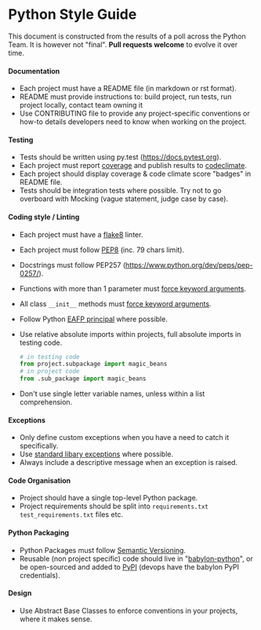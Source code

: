 # Python Style Guide


This document is constructed from the results of a poll across the Python Team. It is however not "final". **Pull requests welcome** to evolve it over time.



#### Documentation

- Each project must have a README file (in markdown or rst format).
- README must provide instructions to: build project, run tests, run project locally, contact team owning it
- Use CONTRIBUTING file to provide any project-specific conventions or how-to details developers need to know when working on the project.


#### Testing

- Tests should be written using py.test (https://docs.pytest.org).
- Each project must report [coverage](https://coverage.readthedocs.io) and publish results to [codeclimate](https://codeclimate.com).
- Each project should display coverage & code climate score "badges" in README file.
- Tests should be integration tests where possible. Try not to go overboard with Mocking (vague statement, judge case by case).


#### Coding style / Linting

- Each project must have a [flake8](https://pypi.python.org/pypi/flake8) linter.
- Each project must follow [PEP8](https://www.python.org/dev/peps/pep-0008/) (inc. 79 chars limit).
- Docstrings must follow PEP257 (https://www.python.org/dev/peps/pep-0257/).
- Functions with more than 1 parameter must [force keyword arguments](https://www.python.org/dev/peps/pep-3102/).
- All class `__init__` methods must [force keyword arguments](https://www.python.org/dev/peps/pep-3102/).
- Follow Python [EAFP principal](http://python.net/~goodger/projects/pycon/2007/idiomatic/handout.html#eafp-vs-lbyl) where possible.
- Use relative absolute imports within projects, full absolute imports in testing code.

  ```python
  # in testing code
  from project.subpackage import magic_beans
  # in project code
  from .sub_package import magic_beans
  ```
- Don't use single letter variable names, unless within a list comprehension.


#### Exceptions

- Only define custom exceptions when you have a need to catch it specifically.
- Use [standard libary exceptions](https://docs.python.org/3/library/exceptions.html) where possible.
- Always include a descriptive message when an exception is raised.

#### Code Organisation

- Project should have a single top-level Python package.
- Project requirements should be split into `requirements.txt` `test_requirements.txt` files etc.


#### Python Packaging

- Python Packages must follow [Semantic Versioning](http://semver.org/).
- Reusable (non project specific) code should live in "[babylon-python](https://github.com/Babylonpartners/babylon-python)", or be open-sourced and added to [PyPI](https://pypi.python.org/pypi) (devops have the babylon PyPI credentials).

#### Design

- Use Abstract Base Classes to enforce conventions in your projects, where it makes sense.
